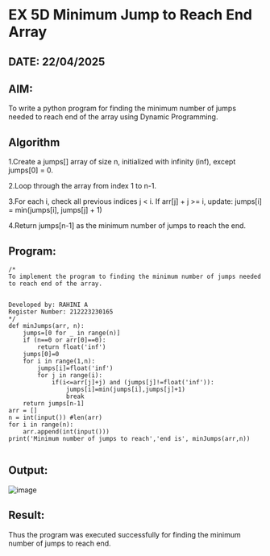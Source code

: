# EX 5D Minimum Jump to Reach End Array
## DATE: 22/04/2025
## AIM:
To write a python program for finding the minimum number of jumps needed to reach end of the array using Dynamic Programming.


## Algorithm
1.Create a jumps[] array of size n, initialized with infinity (inf), except jumps[0] = 0.

2.Loop through the array from index 1 to n-1.

3.For each i, check all previous indices j < i. If arr[j] + j >= i, update: jumps[i] = min(jumps[i], jumps[j] + 1)

4.Return jumps[n-1] as the minimum number of jumps to reach the end. 
 

## Program:
```
/*
To implement the program to finding the minimum number of jumps needed to reach end of the array.


Developed by: RAHINI A
Register Number: 212223230165
*/
def minJumps(arr, n):
    jumps=[0 for _ in range(n)]
    if (n==0 or arr[0]==0):
        return float('inf')
    jumps[0]=0
    for i in range(1,n):
        jumps[i]=float('inf')
        for j in range(i):
            if(i<=arr[j]+j) and (jumps[j]!=float('inf')):
                jumps[i]=min(jumps[i],jumps[j]+1)
                break
    return jumps[n-1]
arr = []
n = int(input()) #len(arr)
for i in range(n):
    arr.append(int(input()))
print('Minimum number of jumps to reach','end is', minJumps(arr,n))
 
```

## Output:

![image](https://github.com/user-attachments/assets/f659de05-efb3-4996-ac6f-01a3059ee649)



## Result:
Thus the program was executed successfully for finding the minimum number of jumps to reach end.
